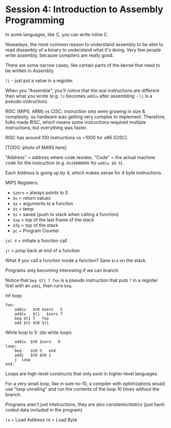 # Session 4: Introduction to Assembly Programming

In some languages, like C, you can write inline C.

Nowadays, the most common reason to understand assembly to be able to read dissambly of a binary to understand what it's doing. Very few people write assembly, because compilers are really good.

There are some narrow cases, like certain  parts of the kernel that need to be written in Assembly.

`li` - just put a value in a register.

When you "Assemble", you'll notice that the real instructions are different than what you wrote (e.g. `li` becomes `addiu` after assembling - `li` is a pseudo-instruction).

RISC (MIPS, ARM) vs CISC: instruction sets were growing in size & complexity, so hardware was getting very complex to implement. Therefore, folks made RISC, which means some instructions required multiple instructions, but everything was faster.

RISC has around 100 instructions vs ~1000 for x86 (CISC).

[TODO: photo of MARS here]

"Address" = address where code resides. "Code" = the actual machine code for the instruction (e.g. `0x24080005` for `addiu $8 5`).

Each Address is going up by 4, which makes sense for 4 byte instructions.

MIPS Registers:

* `$zero` = always points to 0
* `$v` = return values
* `$a` = arguments to a function
* `$t` = temp
* `$s` = saved (push to stack when calling a function)
* `$sp` = top of the last frame of the stack
* `$fp` = top of the stack
* `pc` = Program Counter

`jal X` = initiate a function call

`jr` = jump back at end of a function

What if you call a function inside a function? Save `$ra` on the stack.

Programs only becoming interesting if we can branch.

Notice that `beq $t1 7 foo` is a pseudo instruction that puts `7` in a register first with an `addi`, then runs `beq`.

Inf loop:

```
foo:
    addiu   $t0 $zero   5
    addiu   $t1   $zero 7
    beq $t1 7   foo
    add $t2 $t0 $t1
```

While loop to 5: (do while loops 

```
	addiu  $t0 $zero   0
loop:
	beq	   $t0 5   end
	addi   $t0 $t0 1
	j  loop
end:
```

Loops are high-level constructs that only exist in higher-level languages.

For a very small loop, like in sum-to-10, a compiler with optimizations would use "loop unrolling" and run the contents of the loop 10 times without the branch.

Programs aren't just intstructions, they are also *constants*/*statics* (just hard-coded data included in the program).

`la` = Load Address
`lb` = Load Byte
